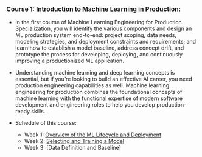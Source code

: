 ### Course 1: Introduction to Machine Learning in Production:
  * In the first course of Machine Learning Engineering for Production Specialization, you will identify the various components and design an ML production system end-to-end: project scoping, data needs, modeling strategies, and deployment constraints and requirements; and learn how to establish a model baseline, address concept drift, and prototype the process for developing, deploying, and continuously improving a productionized ML application.

  * Understanding machine learning and deep learning concepts is essential, but if you’re looking to build an effective AI career, you need production engineering capabilities as well. Machine learning engineering for production combines the foundational concepts of machine learning with the functional expertise of modern software development and engineering roles to help you develop production-ready skills. 

* Schedule of this course:
  * Week 1: [Overview of the ML Lifecycle and Deployment](https://github.com/yifang-psu/Coursera_AI_ML_Courses/tree/main/MLOps/ML_in_Production/Week_1)
  * Week 2: [Selecting and Training a Model](https://github.com/yifang-psu/Coursera_AI_ML_Courses/tree/main/MLOps/ML_in_Production/Week_2)
  * Week 3: [Data Definition and Baseline]
